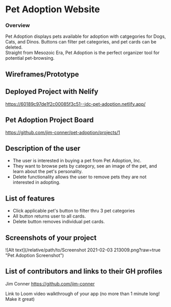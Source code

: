 # Pet Adoption Website

### Overview
Pet Adoption displays pets available for adoption with catgegories for Dogs, Cats, and Dinos. 
Buttons can filter pet categories, and pet cards can be deleted.  
Straight from Mesozoic Era, Pet Adoption is the perfect organizer tool for potential pet-browsing.

## Wireframes/Prototype

## Deployed Project with Nelify 
https://60189c97de1f2c00085f3c51--jdc-pet-adoption.netlify.app/

## Pet Adoption Project Board
https://github.com/jim-conner/pet-adoption/projects/1

## Description of the user
- The user is interested in buying a pet from Pet Adoption, Inc. 
- They want to browse pets by category, see an image of the pet,
    and learn about the pet's personality.
- Delete functionality allows the user to remove pets they are not interested in adopting.

## List of features
* Click applicable pet's button to filter thru 3 pet categories
* All button returns user to all cards.
* Delete button removes individual pet cards.

## Screenshots of your project
![Alt text](/relative/path/to/Screenshot 2021-02-03 213009.png?raw=true "Pet Adoption Screenshot")

## List of contributors and links to their GH profiles
Jim Conner https://github.com/jim-conner

Link to Loom video walkthrough of your app (no more than 1 minute long! Make it great)

